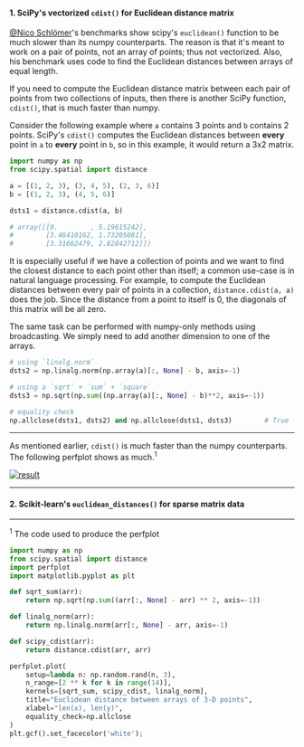 #### 1. SciPy's vectorized `cdist()` for Euclidean distance matrix

[@Nico Schlömer][1]'s benchmarks show scipy's `euclidean()` function to be much slower than its numpy counterparts. The reason is that it's meant to work on a pair of points, not an array of points; thus not vectorized. Also, his benchmark uses code to find the Euclidean distances between arrays of equal length. 

If you need to compute the Euclidean distance matrix between each pair of points from two collections of inputs, then there is another SciPy function, `cdist()`, that is much faster than numpy.

Consider the following example where `a` contains 3 points and `b` contains 2 points. SciPy's `cdist()` computes the Euclidean distances between **every** point in `a` to **every** point in `b`, so in this example, it would return a 3x2 matrix.

```python
import numpy as np
from scipy.spatial import distance

a = [(1, 2, 3), (3, 4, 5), (2, 3, 6)]
b = [(1, 2, 3), (4, 5, 6)]

dsts1 = distance.cdist(a, b)

# array([[0.        , 5.19615242],
#        [3.46410162, 1.73205081],
#        [3.31662479, 2.82842712]])
```

It is especially useful if we have a collection of points and we want to find the closest distance to each point other than itself; a common use-case is in natural language processing. For example, to compute the Euclidean distances between every pair of points in a collection, `distance.cdist(a, a)` does the job. Since the distance from a point to itself is 0, the diagonals of this matrix will be all zero.

The same task can be performed with numpy-only methods using broadcasting. We simply need to add another dimension to one of the arrays.

```python
# using `linalg.norm`
dsts2 = np.linalg.norm(np.array(a)[:, None] - b, axis=-1)

# using a `sqrt` + `sum` + `square`
dsts3 = np.sqrt(np.sum((np.array(a)[:, None] - b)**2, axis=-1))

# equality check
np.allclose(dsts1, dsts2) and np.allclose(dsts1, dsts3)        # True
```

---

As mentioned earlier, `cdist()` is much faster than the numpy counterparts. The following perfplot shows as much.<sup>1</sup> 

[![result][2]][2]

---

#### 2. Scikit-learn's `euclidean_distances()` for sparse matrix data



---

<sup>1</sup> The code used to produce the perfplot
```python
import numpy as np
from scipy.spatial import distance
import perfplot
import matplotlib.pyplot as plt

def sqrt_sum(arr):
    return np.sqrt(np.sum((arr[:, None] - arr) ** 2, axis=-1))

def linalg_norm(arr):
    return np.linalg.norm(arr[:, None] - arr, axis=-1)

def scipy_cdist(arr):
    return distance.cdist(arr, arr)

perfplot.plot(
    setup=lambda n: np.random.rand(n, 3),
    n_range=[2 ** k for k in range(14)],
    kernels=[sqrt_sum, scipy_cdist, linalg_norm],
    title="Euclidean distance between arrays of 3-D points",
    xlabel="len(x), len(y)",
    equality_check=np.allclose
)
plt.gcf().set_facecolor('white');
```

  [1]: https://stackoverflow.com/a/47775357/19123103
  [2]: https://i.stack.imgur.com/iOoq5.png
